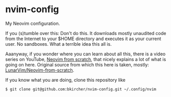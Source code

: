# nvim-config

My Neovim configuration.

If you (s)tumble over this: Don't do this. It downloads mostly unaudited code from the Internet to your $HOME directory and executes it as your current user. No sandboxes. What a terrible idea this all is.

Aaanyway, if you wonder where you can learn about all this, there is a video series on YouTube,  [Neovim from scratch](https://www.youtube.com/playlist?list=PLhoH5vyxr6Qq41NFL4GvhFp-WLd5xzIzZ), that nicely explains a lot of what is going on here. Original source from which this here is taken, mostly: [LunarVim/Neovim-from-scratch](https://github.com/LunarVim/Neovim-from-scratch/).

If you know what you are doing, clone this repository like

    $ git clone git@github.com:bkircher/nvim-config.git ~/.config/nvim
